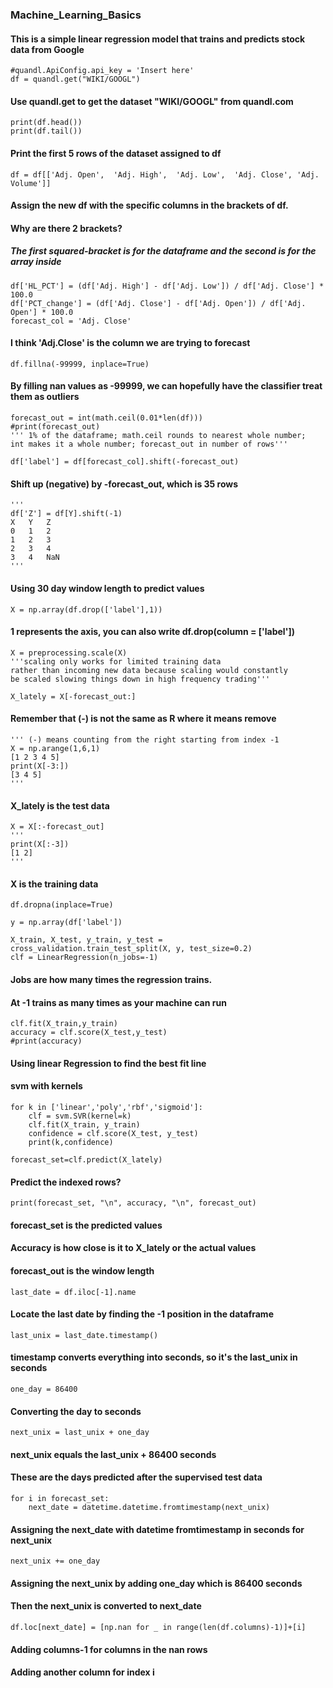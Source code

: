 ### Machine_Learning_Basics
#### This is a simple linear regression model that trains and predicts stock data from Google
    #quandl.ApiConfig.api_key = 'Insert here'
    df = quandl.get("WIKI/GOOGL")
#### Use quandl.get to get the dataset "WIKI/GOOGL" from quandl.com 

    print(df.head())
    print(df.tail())
#### Print the first 5 rows of the dataset assigned to df

    df = df[['Adj. Open',  'Adj. High',  'Adj. Low',  'Adj. Close', 'Adj. Volume']]
#### Assign the new df with the specific columns in the brackets of df. 
#### Why are there 2 brackets?
##### The first squared-bracket is for the dataframe and the second is for the array inside

    df['HL_PCT'] = (df['Adj. High'] - df['Adj. Low']) / df['Adj. Close'] * 100.0
    df['PCT_change'] = (df['Adj. Close'] - df['Adj. Open']) / df['Adj. Open'] * 100.0
    forecast_col = 'Adj. Close'
#### I think 'Adj.Close' is the column we are trying to forecast

    df.fillna(-99999, inplace=True)
#### By filling nan values as -99999, we can hopefully have the classifier treat them as outliers

    forecast_out = int(math.ceil(0.01*len(df)))
    #print(forecast_out)
    ''' 1% of the dataframe; math.ceil rounds to nearest whole number; 
    int makes it a whole number; forecast_out in number of rows'''

    df['label'] = df[forecast_col].shift(-forecast_out)
#### Shift up (negative) by -forecast_out, which is 35 rows
    '''
    df['Z'] = df[Y].shift(-1)
    X	Y	Z
    0	1	2
    1	2	3
    2	3	4
    3	4	NaN
    '''
#### Using 30 day window length to predict values

    X = np.array(df.drop(['label'],1))
#### 1 represents the axis, you can also write df.drop(column = ['label'])

    X = preprocessing.scale(X)
    '''scaling only works for limited training data 
    rather than incoming new data because scaling would constantly 
    be scaled slowing things down in high frequency trading'''

    X_lately = X[-forecast_out:]
#### Remember that (-) is not the same as R where it means remove
    ''' (-) means counting from the right starting from index -1 
    X = np.arange(1,6,1)
    [1 2 3 4 5]
    print(X[-3:])
    [3 4 5]
    '''
#### X_lately is the test data

    X = X[:-forecast_out]
    '''
    print(X[:-3])
    [1 2]
    '''
#### X is the training data 

    df.dropna(inplace=True)

    y = np.array(df['label'])

    X_train, X_test, y_train, y_test = cross_validation.train_test_split(X, y, test_size=0.2)
    clf = LinearRegression(n_jobs=-1)
#### Jobs are how many times the regression trains. 
#### At -1 trains as many times as your machine can run
    clf.fit(X_train,y_train)
    accuracy = clf.score(X_test,y_test)
    #print(accuracy)
#### Using linear Regression to find the best fit line

#### svm with kernels
    for k in ['linear','poly','rbf','sigmoid']:
        clf = svm.SVR(kernel=k)
        clf.fit(X_train, y_train)
        confidence = clf.score(X_test, y_test)
        print(k,confidence)

    forecast_set=clf.predict(X_lately)
#### Predict the indexed rows?

    print(forecast_set, "\n", accuracy, "\n", forecast_out)
#### forecast_set is the predicted values
#### Accuracy is how close is it to X_lately or the actual values
#### forecast_out is the window length

    last_date = df.iloc[-1].name
#### Locate the last date by finding the -1 position in the dataframe
    last_unix = last_date.timestamp()
#### timestamp converts everything into seconds, so it's the last_unix in seconds
    one_day = 86400
#### Converting the day to seconds
    next_unix = last_unix + one_day
#### next_unix equals the last_unix + 86400 seconds
#### These are the days predicted after the supervised test data

    for i in forecast_set:
        next_date = datetime.datetime.fromtimestamp(next_unix)
#### Assigning the next_date with datetime fromtimestamp in seconds for next_unix
    next_unix += one_day
#### Assigning the next_unix by adding one_day which is 86400 seconds
#### Then the next_unix is converted to next_date
    df.loc[next_date] = [np.nan for _ in range(len(df.columns)-1)]+[i]
#### Adding columns-1 for columns in the nan rows
#### Adding another column for index i
